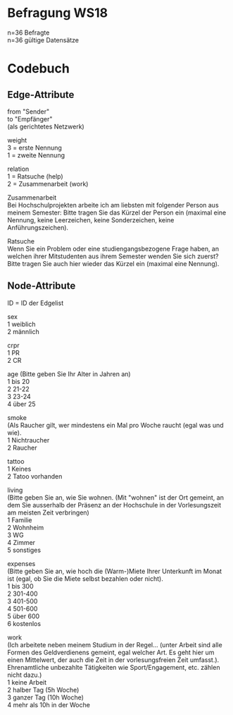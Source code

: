 # Befragung WS18
n=36 Befragte  
n=36 gültige Datensätze


# Codebuch	

## Edge-Attribute
from "Sender"  
to "Empfänger"   
(als gerichtetes Netzwerk)  

weight  
3 = erste Nennung  
1 = zweite Nennung  

relation     
1 = Ratsuche (help)    
2 = Zusammenarbeit (work)     

Zusammenarbeit   
Bei Hochschulprojekten arbeite ich am liebsten mit folgender Person aus meinem Semester: Bitte tragen Sie das Kürzel der Person ein (maximal eine Nennung, keine Leerzeichen, keine Sonderzeichen, keine Anführungszeichen).

Ratsuche   
Wenn Sie ein Problem oder eine studiengangsbezogene Frage haben, an welchen ihrer Mitstudenten aus ihrem Semester wenden Sie sich zuerst?  Bitte tragen Sie auch hier wieder das Kürzel ein (maximal eine Nennung).

## Node-Attribute
ID = ID der Edgelist

sex  	  
1	weiblich  
2	männlich

crpr  	 
1	PR  
2	CR

age
(Bitte geben Sie Ihr Alter in Jahren an)       	  
1	bis 20  
2	21-22  
3	23-24  
4	über 25  

smoke   
(Als Raucher gilt, wer mindestens ein Mal pro Woche raucht (egal was und wie).    
1	Nichtraucher  
2	Raucher

tattoo   	 
1	Keines  
2	Tatoo vorhanden

living     
(Bitte geben Sie an, wie Sie wohnen. (Mit "wohnen" ist der Ort gemeint, an dem Sie ausserhalb der Präsenz an der Hochschule in der Vorlesungszeit am meisten Zeit verbringen)    
1	Familie  
2	Wohnheim  
3	WG  
4	Zimmer  
5	sonstiges  

expenses      
(Bitte geben Sie an, wie hoch die (Warm-)Miete Ihrer Unterkunft im Monat ist (egal, ob Sie die Miete selbst bezahlen oder nicht).    
1	bis 300  
2	301-400  
3	401-500  
4	501-600  
5	über 600  
6 kostenlos

work   
(Ich arbeitete neben meinem  Studium in der Regel... (unter Arbeit sind alle Formen des Geldverdienens gemeint, egal welcher Art. Es geht hier um einen Mittelwert, der auch die Zeit in der vorlesungsfreien Zeit umfasst.). Ehrenamtliche unbezahlte Tätigkeiten wie Sport/Engagement, etc. zählen nicht dazu.)    
1	keine Arbeit  
2	halber Tag (5h Woche)  
3	ganzer Tag (10h Woche)  
4	mehr als 10h in der Woche  
